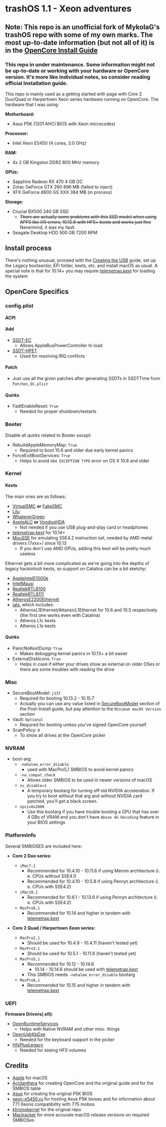 # trashOS 1.1 - Xeon adventures

## Note: This repo is an unofficial fork of MykolaG's trashOS repo with some of my own marks. The most up-to-date information (but not all of it) is in the [OpenCore Install Guide](https://dortania.github.io/OpenCore-Install-Guide/)

### This repo in under maintenance. Some information might not be up-to-date or working with your hardware or OpenCore version. It's more like individual notes, so consider reading official  Installation guide.
This repo is mainly used as a getting started with page with Core 2 Duo/Quad or Harpertown Xeon series hardware running on OpenCore.
The hardware that I was using:

**Motherboard:**

- Asus P5K (1201 AHCI BIOS with Xeon microcodes)

**Processor:**

- Intel Xeon E5450 (4 cores, 3.0 GHz)

**RAM:**

- 4x 2 GB Kingston DDR2 800 MHz memory

**GPUs:**

- Sapphire Radeon RX 470 4 GB OC
- Zotac GeForce GTX 260 896 MB (failed to inject)
- XFX GeForce 8800 GS XXX 384 MB (in process)

**Storage:**

- Crucial BX500 240 GB SSD
	- ~~There are actually some problems with this SSD model when using APFS like I/O errors, 10.12.6 with HFS+ boots and works just fine~~ Nevermind, it was my fault.
- Seagate Desktop HDD 500 GB 7200 RPM
## Install process

There's nothing unusual, proceed with the [Creating the USB](https://dortania.github.io/OpenCore-Install-Guide/installer-guide/#creating-the-usb) guide, set up the Legacy bootsector, EFI folder, kexts, etc. and install macOS as usual.
A special note is that for 10.14+ you may require [telemetrap.kext](https://forums.macrumors.com/threads/mp3-1-others-sse-4-2-emulation-to-enable-amd-metal-driver.2206682/post-28447707) for loading the system

## OpenCore Specifics

### config.plist

#### ACPI


#### Add

* [SSDT-EC](https://dortania.github.io/Getting-Started-With-ACPI/Universal/ec-methods/ssdttime.html#fixing-embedded-controllers-ssdttime)
  * Allows AppleBusPowerController to load
* [SSDT-HPET](https://dortania.github.io/Getting-Started-With-ACPI/Universal/irq.html)
  * Used for resolving IRQ conflicts

#### Patch

* Just use all the given patches after generating SSDTs in SSDTTime from `Patches_OC.plist`

#### Quirks

* FadtEnableReset: `True`
   * Needed for proper shutdown/restarts

### Booter

Disable all quirks related to Booter *except*:

* RebuildAppleMemoryMap: `True`
  * Required to boot 10.6 and older due early kernel panics
* ForceExitBootServices: `True`
    * Helps to avoid `X64 EXCEPTION TYPE` error on OS X 10.6 and older

### Kernel

#### Kexts

The main ones are as follows:

* [VirtualSMC](https://github.com/acidanthera/VirtualSMC/releases) **or** [FakeSMC](https://bitbucket.org/RehabMan/os-x-fakesmc-kozlek/downloads/)
* [Lilu](https://github.com/acidanthera/Lilu/releases)
* [WhateverGreen](https://github.com/acidanthera/WhateverGreen/releases)
* [AppleALC](https://github.com/acidanthera/AppleALC/releases) **or** [VoodooHDA](https://sourceforge.net/projects/voodoohda/)
    * Not needed if you use USB plug-and-play card or headphones 
* [telemetrap.kext](https://forums.macrumors.com/threads/mp3-1-others-sse-4-2-emulation-to-enable-amd-metal-driver.2206682/post-28447707) for 10.14+
* [MouSSE](https://forums.macrumors.com/threads/mp3-1-others-sse-4-2-emulation-to-enable-amd-metal-driver.2206682/) for emulating SSE4.2 instruction set, needed by AMD metal drivers (7xxx+) since 10.13
    * If you don't use AMD GPUs, adding this kext will be pretty much useless

Ethernet gets a bit more complicated as we're going into the depths of legacy hackintosh kexts, so support on Catalina can be a bit sketchy:

* [AppleIntelE1000e](https://github.com/chris1111/AppleIntelE1000e/releases)
* [IntelMausi](https://github.com/acidanthera/IntelMausi/releases)
* [RealtekRTL8100](https://github.com/Mieze/RealtekRTL8100)
* [RealtekRTL8111](https://github.com/Mieze/RTL8111_driver_for_OS_X/releases)
* [AtherosE2200Ethernet](https://github.com/Mieze/AtherosE2200Ethernet/releases)
* [iats](https://code.google.com/archive/p/iats/downloads), which includes:
    * AtherosL1Ethernet/AttansicL1Ethernet for 10.6 and 10.5 respectively (the first one works even with Catalina)
    * Atheros L1c kexts
    * Atheros L1e kexts

#### Quirks

* PanicNoKextDump: `True`
  * Makes debugging kernel panics in 10.13+ a bit easier
* ExternalDiskIcons: `True`
  * Helps in case if either your drives show as external on older OSes or there are some troubles with reading the drive

### Misc

* SecureBootModel: `j137`
    * Required for booting 10.13.2 - 10.15.7
    * Actually you can use any value listed in [SecureBootModel](https://dortania.github.io/OpenCore-Post-Install/universal/security/applesecureboot.html#securebootmodel) section of the Post-Install guide, but pay attention to the `Minimum macOS Version` section
* Vault: `Optional`
   * Required for booting unless you've signed OpenCore yourself
* ScanPolicy: `0`
   * To show all drives at the OpenCore picker

### NVRAM

* boot-arg:
  * `-nehalem_error_disable`
     * used with MacPro5,1 SMBIOS to avoid kernel panics
  * `-no_compat_check`
     * Allows older SMBIOS to be used in newer versions of macOS
  * `nv_disable=1`
     * A temporary bootarg for turning off old NVIDIA acceleration. If you try to boot without that arg and without NVIDIA card patched, you'll get a black screen.
  * `npci=0x2000`
     * Use this bootarg if you have trouble booting a GPU that has over 4 GBs of VRAM and you don't have `Above 4G Decoding` feature in your BIOS settings

### PlatformInfo

Several SMBIOSES are included here:

* **Core 2 Duo series:**
    * `iMac7,1`
        * Recommended for 10.4.10 - 10.11.6 if using Merom architecture (i. e. CPUs without SSE4.1)
        * Recommended for 10.4.10 - 10.5.8 if using Penryn architecture (i. e. CPUs with SSE4.2)
    * `iMac10,1`
        * Recommended for 10.6.1 - 10.13.6 if using Penryn architecture (i. e. CPUs with SSE4.2)
    * `MacPro6,1`
        * Recommended for 10.14 and higher in tandem with [telemetrap.kext](https://forums.macrumors.com/posts/28447707) 

* **Core 2 Quad / Harpertown Xeon series:**
    * `MacPro2,1`
        * Should be used for 10.4.9 - 10.4.11 (haven't tested yet)
    * `MacPro3,1`
        * Should be used for 10.5.1 - 10.11.6 (haven't tested yet)
    * `MacPro5,1`
        * Recommended for 10.12 - 10.14.6
            * 10.14 - 10.14.6 should be used with [telemetrap.kext](https://forums.macrumors.com/posts/28447707) 
        * This SMBIOS needs `-nehalem_error_disable` bootarg
    * `MacPro6,1`
        * Recommended for 10.15 and higher in tandem with [telemetrap.kext](https://forums.macrumors.com/posts/28447707) 

### UEFI

**Firmware Drivers(.efi)**:

* [OpenRuntimeServices](https://github.com/acidanthera/OpenCorePkg/releases)
   * Helps with Native NVRAM and other misc. things
* [OpenUsbKbDxe](https://github.com/acidanthera/OpenCorePkg/releases)
   * Needed for the keyboard support in the picker
* [HfsPlusLegacy](https://github.com/acidanthera/OcBinaryData)
   * Needed for seeing HFS volumes

## Credits
- [Apple](https://www.apple.com/ru/) for macOS
- [Acidanthera](https://dortania.github.io/) for creating OpenCore and the original guide and for the SMBIOS table
- [Asus](https://www.asus.com/ru/) for creating the original P5K BIOS
- [xeon-e5450.ru](https://xeon-e5450.ru/socket-775/bios-asus/) for hosting Asus P5K bioses and for information about 771 Xeons compatibility with 775 mobos
- [khronokernel](https://github.com/khronokernel) for the original repo
- [Mactracker](https://mactracker.ca/) for more accurate macOS release versions on required SMBIOSes
